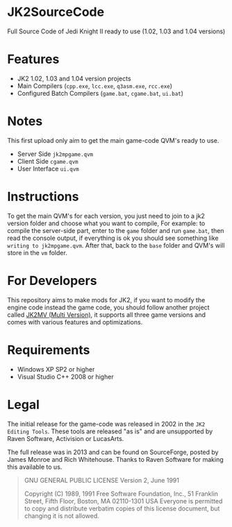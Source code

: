 # JK2SourceCode
Full Source Code of Jedi Knight II ready to use (1.02, 1.03 and 1.04 versions)

# Features
* JK2 1.02, 1.03 and 1.04 version projects
* Main Compilers (`cpp.exe`, `lcc.exe`, `q3asm.exe`, `rcc.exe`)
* Configured Batch Compilers (`game.bat`, `cgame.bat`, `ui.bat`)

# Notes
This first upload only aim to get the main game-code QVM's ready to use.
* Server Side `jk2mpgame.qvm`
* Client Side `cgame.qvm`
* User Interface `ui.qvm`

# Instructions
To get the main QVM's for each version, you just need to join to a jk2 version folder and choose what you want to compile, For example: to compile the server-side part, enter to the `game` folder and run `game.bat`, then read the console output, if everything is ok you should see something like `writing to jk2mpgame.qvm`. After that, back to the `base` folder and QVM's will store in the `vm` folder. 

# For Developers
This repository aims to make mods for JK2, if you want to modify the engine code instead the game code, you should follow another project called [JK2MV (Multi Version)](https://github.com/mvdevs/jk2mv), it supports all three game versions and comes with various features and optimizations.

# Requirements
* Windows XP SP2 or higher
* Visual Studio C++ 2008 or higher

# Legal
The initial release for the game-code was released in 2002 in the `JK2 Editing Tools`. These tools are released "as is" and are unsupported by Raven Software, Activision or LucasArts.

The full release was in 2013 and can be found on SourceForge, posted by James Monroe and Rich Whitehouse. Thanks to Raven Software for making this available to us.

> GNU GENERAL PUBLIC LICENSE
> Version 2, June 1991
> 
> Copyright (C) 1989, 1991 Free Software Foundation, Inc.,
> 51 Franklin Street, Fifth Floor, Boston, MA 02110-1301 USA
> Everyone is permitted to copy and distribute verbatim copies
> of this license document, but changing it is not allowed.
